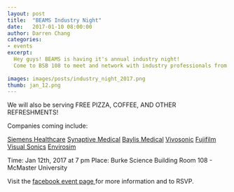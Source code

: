```yaml
---
layout: post
title:  "BEAMS Industry Night"
date:   2017-01-10 08:00:00
author: Darren Chang
categories: 
- events
excerpt:
  Hey guys! BEAMS is having it's annual industry night! 
  Come to BSB 108 to meet and network with industry professionals from leading biomedical engineering companies! 
  
images: images/posts/industry_night_2017.png
thumb: jan_12.png
---
```

We will also be serving FREE PIZZA, COFFEE, AND OTHER REFRESHMENTS!

Companies coming include:

[Siemens Healthcare](https://www.healthcare.siemens.ca/)
[Synaptive Medical](https://www.synaptivemedical.com/)
[Baylis Medical](http://www.baylismedical.com/)
[Vivosonic](http://www.vivosonic.com/)
[Fujifilm Visual Sonics](http://www.visualsonics.com/) 
[Envirosim](http://envirosim.com/)


Time: Jan 12th, 2017 at 7 pm
Place: Burke Science Building Room 108 - McMaster University 

Visit the [facebook event page ](https://www.facebook.com/events/329186814147914/) for more information and to RSVP. 